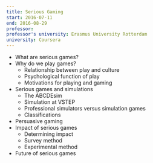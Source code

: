 ```yaml
---
title: Serious Gaming
start: 2016-07-11
end: 2016-08-29
professor: 
professor's university: Erasmus University Rotterdam
university: Coursera
---
```

- What are serious games?
- Why do we play games?
    - Relationship between play and culture
    - Psychological function of play
    - Motivations for playing and gaming
- Serious games and simulations
    - The ABCDEsim
    - Simulation at VSTEP
    - Professional simulators versus simulation games
    - Classifications
- Persuasive gaming
- Impact of serious games
    - Determining impact
    - Survey method
    - Experimental method
- Future of serious games
